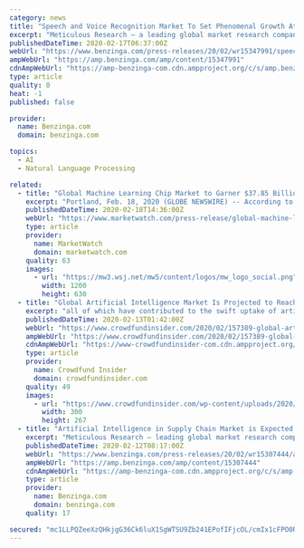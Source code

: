 ```yaml
---
category: news
title: "Speech and Voice Recognition Market To Set Phenomenal Growth At CAGR of 17.20% from 2019 to reach $26.79 billion by 2025"
excerpt: "Meticulous Research – a leading global market research company published a research report titled \"Speech and Voice Recognition Market by Type (Speech and Voice Recognition),"
publishedDateTime: 2020-02-17T06:37:00Z
webUrl: "https://www.benzinga.com/press-releases/20/02/wr15347991/speech-and-voice-recognition-market-to-set-phenomenal-growth-at-cagr-of-17-20-from-2019-to-reach"
ampWebUrl: "https://amp.benzinga.com/amp/content/15347991"
cdnAmpWebUrl: "https://amp-benzinga-com.cdn.ampproject.org/c/s/amp.benzinga.com/amp/content/15347991"
type: article
quality: 0
heat: -1
published: false

provider:
  name: Benzinga.com
  domain: benzinga.com

topics:
  - AI
  - Natural Language Processing

related:
  - title: "Global Machine Learning Chip Market to Garner $37.85 Billion by 2025, at 40.8% CAGR"
    excerpt: "Portland, Feb. 18, 2020 (GLOBE NEWSWIRE) -- According to the report published by Allied Market Research, the global machine learning chip market accounted for $3.46 billion in 2018 and is projected to reach $37."
    publishedDateTime: 2020-02-18T14:36:00Z
    webUrl: "https://www.marketwatch.com/press-release/global-machine-learning-chip-market-to-garner-3785-billion-by-2025-at-408-cagr-2020-02-18"
    type: article
    provider:
      name: MarketWatch
      domain: marketwatch.com
    quality: 63
    images:
      - url: "https://mw3.wsj.net/mw5/content/logos/mw_logo_social.png"
        width: 1200
        height: 630
  - title: "Global Artificial Intelligence Market Is Projected to Reach $390.9 Billion by 2025: Report"
    excerpt: "all of which have contributed to the swift uptake of artificial intelligence technology in end-use industries such as automotive and healthcare,” the release stated."
    publishedDateTime: 2020-02-13T01:42:00Z
    webUrl: "https://www.crowdfundinsider.com/2020/02/157389-global-artificial-intelligence-market-is-projected-to-reach-390-9-billion-by-2025-report/"
    ampWebUrl: "https://www.crowdfundinsider.com/2020/02/157389-global-artificial-intelligence-market-is-projected-to-reach-390-9-billion-by-2025-report/amp/"
    cdnAmpWebUrl: "https://www-crowdfundinsider-com.cdn.ampproject.org/c/s/www.crowdfundinsider.com/2020/02/157389-global-artificial-intelligence-market-is-projected-to-reach-390-9-billion-by-2025-report/amp/"
    type: article
    provider:
      name: Crowdfund Insider
      domain: crowdfundinsider.com
    quality: 49
    images:
      - url: "https://www.crowdfundinsider.com/wp-content/uploads/2020/01/Zoom-Warp-Speed-Blast-Artificial-Intelligence-300x267.jpeg"
        width: 300
        height: 267
  - title: "Artificial Intelligence in Supply Chain Market is Expected to Grow at a CAGR of 39.4% from 2019 to reach $21.8 billion by 2027: Meticulous Research®"
    excerpt: "Meticulous Research – leading global market research company published a research report titled \"Artificial Intelligence in Supply Chain Market by Component (Platforms,"
    publishedDateTime: 2020-02-12T08:17:00Z
    webUrl: "https://www.benzinga.com/press-releases/20/02/wr15307444/artificial-intelligence-in-supply-chain-market-is-expected-to-grow-at-a-cagr-of-39-4-from-2019-t"
    ampWebUrl: "https://amp.benzinga.com/amp/content/15307444"
    cdnAmpWebUrl: "https://amp-benzinga-com.cdn.ampproject.org/c/s/amp.benzinga.com/amp/content/15307444"
    type: article
    provider:
      name: Benzinga.com
      domain: benzinga.com
    quality: 17

secured: "mc1LLPQZeeXzQHkjgG36Ck6luX1SgWTSU9Zb241EPofIFjcOL/cmIx1cFPO0RPmWX1/w5W1wuDVCbGL9AHD7jY11q5Gpxrk5my6RVQU5gCBFcLnJOQ5lKMFDZs2OozkZRt/WNCuILu+okoVVmOP3SyLDGmzRVtD3jY1pnfwn2F6rbT0KEFKxyUKmKWFqnAYWtOakMaw/yxgCC+MPalz+9w33AcSP2kGcE+wtHgxQ9F+R3iVsngZf0vS15H8ve0WEQmTXPBHOdRgpcZL2n1T7nShbs1XZ94bxmQB3GjWlB9vJzvnuiq2Yr2h0G4/jSJ68;aZW2ReXVH5Nkdty3sdhvYA=="
---
```


